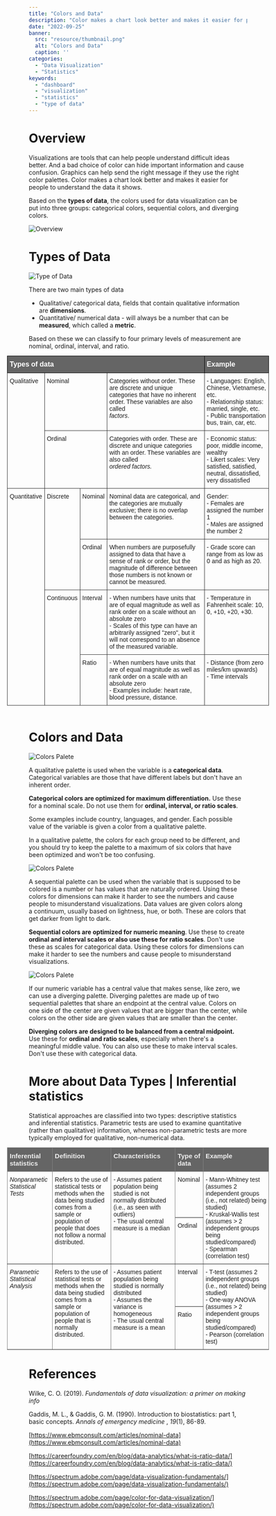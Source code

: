 ```yaml
---
title: "Colors and Data"
description: "Color makes a chart look better and makes it easier for people to understand the data it shows. Based on the types of data, the colors used for data visualization can be put into three groups: categorical colors, sequential colors, and diverging colors."
date: "2022-09-25"
banner:
  src: "resource/thumbnail.png"
  alt: "Colors and Data"
  caption: ''
categories:
  - "Data Visualization"
  - "Statistics"
keywords:
  - "dashboard"
  - "visualization"
  - "statistics"
  - "type of data"
---
```


# Overview

Visualizations are tools that can help people understand difficult ideas better. And a bad choice of color can hide important information and cause confusion. Graphics can help send the right message if they use the right color palettes. Color makes a chart look better and makes it easier for people to understand the data it shows.

Based on the **types of data**, the colors used for data visualization can be put into three groups: categorical colors, sequential colors, and diverging colors.

![Overview](resource/background.png)


# Types of Data

![Type of Data](resource/types-of-data.png)

There are two main types of data

- Qualitative/ categorical data, fields that contain qualitative information are **dimensions**. 
- Quantitative/ numerical data - will always be a number that can be **measured**, which called a **metric**.

Based on these we can classify to four primary levels of measurement are nominal, ordinal, interval, and ratio.


<style type="text/css">
.tg  {border-collapse:collapse;border-spacing:0;}
.tg td{border-color:black;border-style:solid;border-width:1px;font-family:Arial, sans-serif;font-size:14px;
  overflow:hidden;padding:10px 5px;word-break:normal;}
.tg th{border-color:black;border-style:solid;border-width:1px;font-family:Arial, sans-serif;font-size:14px;
  font-weight:normal;overflow:hidden;padding:10px 5px;word-break:normal;}
.tg .tg-8y1a{background-color:#656565;color:#ffffff;font-size:16px;font-weight:bold;text-align:left;vertical-align:top}
.tg .tg-vask{border-color:#333333;font-size:14px;text-align:left;vertical-align:top}
.tg .tg-fwpr{border-color:#333333;font-size:14px;text-align:left;vertical-align:top}
table {
  border-collapse: collapse;
  width: calc(100% + 50px + 50px); /* Add the negative margins from below */
  border-spacing: 0;
  margin: 0 -50px 0 -50px; /* Expand the Table on both left and right side */
}
</style>
<table class="tg">
<thead>
  <tr>
    <th class="tg-8y1a" colspan="4">Types of data</th>
    <th class="tg-8y1a">Example</th>
  </tr>
</thead>
<tbody>
  <tr>
    <td class="tg-vask" rowspan="2">Qualitative</td>
    <td class="tg-vask" colspan="2">Nominal</td>
    <td class="tg-vask">Categories without order. These are discrete and unique categories that have no inherent order. These variables are also called <br><span style="font-style:italic">factors</span>.</td>
    <td class="tg-fwpr">- Languages: English,  Chinese, Vietnamese, etc.<br>- Relationship status: married, single, etc.<br>- Public transportation bus, train, car, etc.</td>
  </tr>
  <tr>
    <td class="tg-fwpr" colspan="2">Ordinal</td>
    <td class="tg-fwpr">Categories with order. These are discrete and unique categories with an order. These variables are also called <br><span style="font-style:italic">ordered factors.</span></td>
    <td class="tg-fwpr">- Economic status: poor, middle income, wealthy<br>- Likert scales: Very satisfied, satisfied, neutral, dissatisfied, very dissatisfied</td>
  </tr>
  <tr>
    <td class="tg-vask" rowspan="4">Quantitative</td>
    <td class="tg-vask" rowspan="2">Discrete</td>
    <td class="tg-vask"><span style="font-weight:400;font-style:normal">Nominal</span></td>
    <td class="tg-vask">Nominal data are categorical, and the categories are mutually exclusive; there is no overlap between the categories.</td>
    <td class="tg-vask">Gender:<br>- Females are assigned the number 1<br>- Males are assigned the number 2</td>
  </tr>
  <tr>
    <td class="tg-vask">Ordinal</td>
    <td class="tg-vask">When numbers are purposefully assigned to data that have a sense of rank or order, but the magnitude of difference between those numbers is not known or cannot be measured.</td>
    <td class="tg-vask">- Grade score can range from as low as 0 and as high as 20.</td>
  </tr>
  <tr>
    <td class="tg-vask" rowspan="2">Continuous</td>
    <td class="tg-vask">Interval</td>
    <td class="tg-vask">- When numbers have units that are of equal magnitude as well as rank order on a scale without an absolute zero<br>- Scales of this type can have an arbitrarily assigned "zero", but it will not correspond to an absence of the measured variable.</td>
    <td class="tg-vask">- Temperature in Fahrenheit scale: 10, 0, +10, +20, +30.<br></td>
  </tr>
  <tr>
    <td class="tg-vask">Ratio</td>
    <td class="tg-vask">- When numbers have units that are of equal magnitude as well as rank order on a scale with an absolute zero<br>- Examples include: heart rate, blood pressure, distance.</td>
    <td class="tg-vask">- Distance (from zero miles/km upwards)<br>- Time intervals</td>
  </tr>
</tbody>
</table>

</br>

# Colors and Data

![Colors Palete](resource/categorical-colors.png)

A qualitative palette is used when the variable is a **categorical data**.  Categorical variables are those that have different labels but don't have an inherent order. 

**Categorical colors are optimized for maximum differentiation.** Use these for a nominal scale. Do not use them for **ordinal, interval, or ratio scales**. 

Some examples include country, languages, and gender. Each possible value of the variable is given a color from a qualitative palette.

In a qualitative palette, the colors for each group need to be different, and you should try to keep the palette to a maximum of six colors that have been optimized and won't be too confusing.

![Colors Palete](resource/sequential-colors.png)

A sequential palette can be used when the variable that is supposed to be colored is a number or has values that are naturally ordered. Using these colors for dimensions can make it harder to see the numbers and cause people to misunderstand visualizations. Data values are given colors along a continuum, usually based on lightness, hue, or both. These are colors that get darker from light to dark.

**Sequential colors are optimized for numeric meaning**. Use these to create **ordinal and interval scales or also use these for ratio scales**. Don't use these as scales for categorical data. Using these colors for dimensions can make it harder to see the numbers and cause people to misunderstand visualizations.


![Colors Palete](resource/diverging-colors.png)

If our numeric variable has a central value that makes sense, like zero, we can use a diverging palette. Diverging palettes are made up of two sequential palettes that share an endpoint at the central value. Colors on one side of the center are given values that are bigger than the center, while colors on the other side are given values that are smaller than the center.

**Diverging colors are designed to be balanced from a central midpoint.** Use these for **ordinal and ratio scales**, especially when there's a meaningful middle value. You can also use these to make interval scales. Don't use these with categorical data.

# More about Data Types | Inferential statistics

Statistical approaches are classified into two types: descriptive statistics and inferential statistics. Parametric tests are used to examine quantitative (rather than qualitative) information, whereas non-parametric tests are more typically employed for qualitative, non-numerical data.

<style type="text/css">
.tg  {border-collapse:collapse;border-spacing:0;}
.tg td{border-color:black;border-style:solid;border-width:1px;font-family:Arial, sans-serif;font-size:14px;
  overflow:hidden;padding:10px 5px;word-break:normal;}
.tg th{border-color:black;border-style:solid;border-width:1px;font-family:Arial, sans-serif;font-size:14px;
  font-weight:normal;overflow:hidden;padding:10px 5px;word-break:normal;}
.tg .tg-kefr{background-color:#656565;border-color:inherit;color:#efefef;font-size:15px;font-weight:bold;text-align:left;
  vertical-align:top}
.tg .tg-kapl{border-color:inherit;font-size:14px;font-style:italic;text-align:left;vertical-align:top}
.tg .tg-73a0{border-color:inherit;font-size:14px;text-align:left;vertical-align:top}
.tg .tg-0pky{border-color:inherit;text-align:left;vertical-align:top}
.tg .tg-f44y{border-color:inherit;font-size:14px;font-style:italic;text-align:left;vertical-align:top}
.tg .tg-jvlt{border-color:inherit;font-size:14px;text-align:left;vertical-align:top}
table {
  border-collapse: collapse;
  width: calc(100% + 50px + 50px); /* Add the negative margins from below */
  border-spacing: 0;
  margin: 0 -50px 0 -50px; /* Expand the Table on both left and right side */
}
</style>
<table class="tg">
<thead>
  <tr>
    <th class="tg-kefr">Inferential statistics</th>
    <th class="tg-kefr">Definition</th>
    <th class="tg-kefr">Characteristics</th>
    <th class="tg-kefr">Type of data</th>
    <th class="tg-kefr">Example</th>
  </tr>
</thead>
<tbody>
  <tr>
    <td class="tg-kapl" rowspan="2">Nonparametic Statistical Tests<br>	<br><br></td>
    <td class="tg-73a0" rowspan="2">Refers to the use of statistical tests or methods when the data being studied comes from a sample or population of people that does not follow a normal distributed.</td>
    <td class="tg-73a0" rowspan="2">- Assumes patient population being studied is not normally distributed (i.e., as seen with outliers)<br><span style="font-weight:400;font-style:normal">- The usual central measure is a median</span></td>
    <td class="tg-73a0">Nominal</td>
    <td class="tg-73a0" rowspan="2">- Mann-Whitney test (assumes 2 independent groups (i.e., not related) being studied)<br>- Kruskal-Wallis test (assumes &gt; 2 independent groups being studied/compared)<br>- Spearman (correlation test)</td>
  </tr>
  <tr>
    <td class="tg-73a0">Ordinal</td>
  </tr>
  <tr>
    <td class="tg-f44y" rowspan="2">Parametric Statistical Analysis<br>	<br><br>	<br></td>
    <td class="tg-jvlt" rowspan="2">Refers to the use of statistical tests or methods when the data being studied comes from a sample or population of people that is normally distributed.</td>
    <td class="tg-jvlt" rowspan="2"><span style="font-weight:400;font-style:normal">- Assumes patient population being studied is normally distributed</span><br>- Assumes the variance is homogeneous <br>- The usual central measure is a mean</td>
    <td class="tg-jvlt">Interval</td>
    <td class="tg-jvlt" rowspan="2">- T-test (assumes 2 independent groups (i.e., not related) being studied)<br>- One-way ANOVA (assumes &gt; 2 independent groups being studied/compared)<br>- Pearson (correlation test)</td>
  </tr>
  <tr>
    <td class="tg-73a0">Ratio</td>
  </tr>
</tbody>
</table>

# References

Wilke, C. O. (2019). *Fundamentals of data visualization: a primer on making info*

Gaddis, M. L., & Gaddis, G. M. (1990). Introduction to biostatistics: part 1, basic concepts. *Annals of emergency medicine*
, *19*(1), 86-89.

[https://www.ebmconsult.com/articles/nominal-data](https://www.ebmconsult.com/articles/nominal-data)

[https://careerfoundry.com/en/blog/data-analytics/what-is-ratio-data/](https://careerfoundry.com/en/blog/data-analytics/what-is-ratio-data/)

[https://spectrum.adobe.com/page/data-visualization-fundamentals/](https://spectrum.adobe.com/page/data-visualization-fundamentals/)

[https://spectrum.adobe.com/page/color-for-data-visualization/](https://spectrum.adobe.com/page/color-for-data-visualization/)